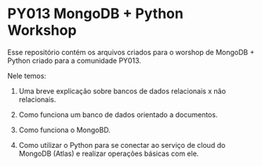 # PY013 MongoDB + Python Workshop

Esse repositório contém os arquivos criados para o worshop de MongoDB + Python
criado para a comunidade PY013.

Nele temos:

1. Uma breve explicação sobre bancos de dados relacionais x não relacionais.

2. Como funciona um banco de dados orientado a documentos.

3. Como funciona o MongoBD.

4. Como utilizar o Python para se conectar ao serviço de cloud do MongoDB (Atlas) e realizar operações básicas com ele.
